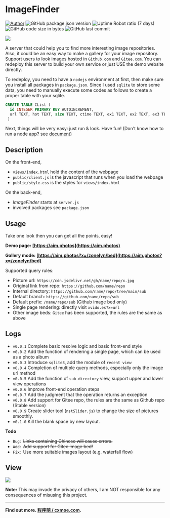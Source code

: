 # ImageFinder

[![Author](https://img.shields.io/badge/Author-TianZonglin-green?style=plastic&logo=appveyor)](https://github.com/TianZonglin)
![GitHub package.json version](https://img.shields.io/github/package-json/v/TianZonglin/ImageFinder?style=plastic)
![Uptime Robot ratio (7 days)](https://img.shields.io/uptimerobot/ratio/7/m787087225-950e39e5cd6e3d6c5c9be0cb?style=plastic)
![GitHub code size in bytes](https://img.shields.io/github/languages/code-size/TianZonglin/ImageFinder?style=plastic)
![GitHub last commit](https://img.shields.io/github/last-commit/TianZonglin/ImageFinder?style=plastic)

![](https://cdn.jsdelivr.net/gh/TianZonglin/tuchuang/img/20210131041449.png)

A server that could help you to find more interesting image repositories. Also, it could be an easy way to make a gallery for your image repository. Support users to look images hosted in `Github.com` and `Gitee.com`. You can redeploy this server to build your own service or just USE the demo website directly.

To redeploy, you need to have a `nodejs` environment at first, then make sure you install all packages in `package.json`. Since I used `sqlite` to store some data, you need to manually execute some codes as follows to create a proper table with your sqlite.

```sql
CREATE TABLE CList (
  id INTEGER PRIMARY KEY AUTOINCREMENT,
  url TEXT, hot TEXT, size TEXT, ctime TEXT, ex1 TEXT, ex2 TEXT, ex3 TEXT, ex4 TEXT
 )
```

Next, things will be very easy: just run & look. Have fun!
(Don't know how to run a node app? see [document](https://nodejs.org/docs/latest-v13.x/api/synopsis.html))

## Description

On the front-end,

- `views/index.html` hold the content of the webpage
- `public/client.js` is the javascript that runs when you load the webpage
- `public/style.css` is the styles for `views/index.html`

On the back-end,

- _ImageFinder_ starts at `server.js`
- involved packages see `package.json`

## Usage

Take one look then you can get all the points, easy!

**Demo page: [https://aim.photos](https://aim.photos)**

**Gallery mode: [https://aim.photos?x=/zonelyn/bed](https://aim.photos?x=/zonelyn/bed)**

Supported query rules:

- Picture url: `https://cdn.jsdelivr.net/gh/name/repo/x.jpg`
- Original link from repo: `https://github.com/name/repo`
- Internal directory: `https://github.com/name/repo/tree/main/sub`
- Default branch: `https://github.com/name/repo/sub`
- Default prefix: `/name/repo/sub` (Github image bed only)
- Single page rendering: directly visit `xvido.es?x=url`
- Other image beds: `Gitee` has been supported, the rules are the same as above

## Logs

- `v0.0.1` Complete basic resolve logic and basic front-end style
- `v0.0.2` Add the function of rendering a single page, which can be used as a photo album
- `v0.0.3` Introduce `sqlite3`, add the module of `recent view`
- `v0.0.4` Completion of multiple query methods, especially only the image url method
- `v0.0.5` Add the function of `sub-directory` view, support upper and lower view operations
- `v0.0.6` Improve front-end operation steps
- `v0.0.7` Add the judgment that the operation returns an exception
- `v0.0.8` Add support for Gitee repo, the rules are the same as Github repo (Stable version)
- `v0.0.9` Create slider tool (`nstSlider.js`) to change the size of pictures smoothly.
- `v0.1.0` Kill the blank space by new layout.

**Todo**

- `Bug:` <s>Links containing Chinese will cause errors.</s>
- `Add:` <s>Add support for Gitee image bed!</s>
- `Fix:` Use more suitable images layout (e.g. waterfall flow)

## View

![](https://i.loli.net/2021/01/31/6ziBduAOTIsRbDe.png)



**Note:** This may invade the privacy of others, I am NOT responsible for any consequences of misusing this project.

---

**Find out more. [程序萌 / cxmoe.com](https://www.cxmoe.com).**
